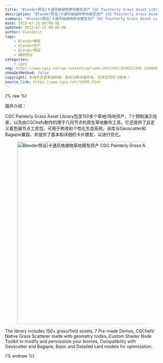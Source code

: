 ```yaml
---
title: "Blender预设|卡通风格植物草地模型资产 CGC Painterly Grass Asset Library V1.0"
description: "Blender预设|卡通风格植物草地模型资产 CGC Painterly Grass Asset Library V1.0"
summary: "Blender预设|卡通风格植物草地模型资产 CGC Painterly Grass Asset Library V1.0"
date: 2023-07-25 00:00:00
updated: 2023-07-25 00:00:00
author: blenderit
tags: 
    - Blender模型
    - Blender资产
    - Blender预设
    - 植物预设
categories:
    - cgzy
img: https://www.cgzy.net/wp-content/uploads/2023/07/1690251205-3a00b973841276b.webp
showGetMethod: false
copyright: 本插件资源来自网络，版权归原作者所有，仅供交流学习使用！
source_link: https://www.cgzy.net/32005.html
---
```


{% raw %}
<div class="wp-block-pandastudio-title"><div class="title_style_01"><p>插件介绍：</p></div></div><p class="is-style-text-indent-2em">CGC Painterly Grass Asset Library包含150多个草地/场地资产，7个预制演示场景，以及由CGChefs制作的用于几何节点的原生草地散布工具。它还提供了自定义着色器节点工具包，可用于修改和个性化生态系统。该库与Geoscatter和Bagapie兼容，并提供了基本和详细的卡片模型，以进行优化。</p><div class="wp-block-image is-style-border-round-and-with-shadow">
<figure class="aligncenter size-full"><img fetchpriority="high" decoding="async" width="1200" height="600" src="https://www.cgzy.net/wp-content/uploads/2023/07/1690251006-c79748bd42a71bb.webp" class="wp-image-32006" title="Blender预设|卡通风格植物草地模型资产 CGC Painterly Grass Asset Library V1.0" alt="Blender预设|卡通风格植物草地模型资产 CGC Painterly Grass Asset Library V1.0"></figure></div><p class="is-style-text-indent-2em">The library includes 150+ grass/field assets, 7 Pre-made Demos, CGChefs’ Native Grass Scatterer made with geometry nodes, Custom Shader Node Toolkit to modify and personalize your biomes, Compatibility with Geoscatter and Bagapie, Basic and Detailed card models for optimization.</p>
<div style="display: none">cgzy</div>
{% endraw %}
